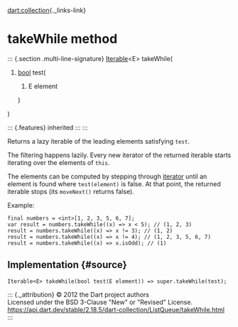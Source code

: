 [dart:collection](../../dart-collection/dart-collection-library){._links-link}

takeWhile method
================

::: {.section .multi-line-signature}
[Iterable](../../dart-core/iterable-class)\<E\> takeWhile(

1.  [bool](../../dart-core/bool-class) test(
    1.  E element

    )

)

::: {.features}
inherited
:::
:::

Returns a lazy iterable of the leading elements satisfying `test`.

The filtering happens lazily. Every new iterator of the returned
iterable starts iterating over the elements of `this`.

The elements can be computed by stepping through [iterator](iterator)
until an element is found where `test(element)` is false. At that point,
the returned iterable stops (its `moveNext()` returns false).

Example:

``` {.language-dart data-language="dart"}
final numbers = <int>[1, 2, 3, 5, 6, 7];
var result = numbers.takeWhile((x) => x < 5); // (1, 2, 3)
result = numbers.takeWhile((x) => x != 3); // (1, 2)
result = numbers.takeWhile((x) => x != 4); // (1, 2, 3, 5, 6, 7)
result = numbers.takeWhile((x) => x.isOdd); // (1)
```

Implementation {#source}
--------------

``` {.language-dart data-language="dart"}
Iterable<E> takeWhile(bool test(E element)) => super.takeWhile(test);
```

::: {._attribution}
© 2012 the Dart project authors\
Licensed under the BSD 3-Clause \"New\" or \"Revised\" License.\
<https://api.dart.dev/stable/2.18.5/dart-collection/ListQueue/takeWhile.html>
:::
